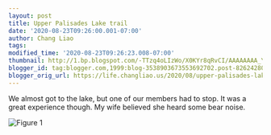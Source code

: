 ```yaml
---
layout: post
title: Upper Palisades Lake trail
date: '2020-08-23T09:26:00.001-07:00'
author: Chang Liao
tags:
modified_time: '2020-08-23T09:26:23.008-07:00'
thumbnail: http://1.bp.blogspot.com/-TTzq4oLIzWo/X0KYr8qRvCI/AAAAAAAA_YE/RLW3v7oY-7UW6UWt9Z_OqdH8hMRYaOQLwCK4BGAYYCw/s72-c/IMG_1156-783023.jpg
blogger_id: tag:blogger.com,1999:blog-3538903673553692702.post-8262428099375240446
blogger_orig_url: https://life.changliao.us/2020/08/upper-palisades-lake-trail.html
---
```

We almost got to the lake, but one of our members had to stop. It was a great experience though. My wife believed she heard some bear noise.

![Figure 1](https://github.com/changliao/life/blob/main/_figure/upper_palisades_lake_trail.jpg?raw=true)